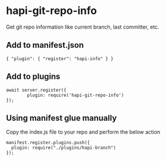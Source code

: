 # hapi-git-repo-info
Get git repo information like current branch, last committer, etc.

## Add to manifest.json
```
{ "plugin": { "register": "hapi-info" } }
```

## Add to plugins
```
await server.register({
        plugin: require('hapi-git-repo-info')
});
```

## Using manifest glue manually
Copy the index.js file to your repo and perform the below action
```
manifest.register.plugins.push({
  plugin: require("./plugins/hapi-branch")
});
```
